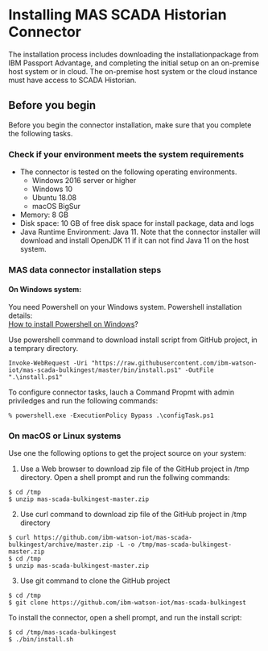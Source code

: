 # Installing MAS SCADA Historian Connector

The installation process includes downloading the installationpackage from IBM Passport Advantage, 
and completing the initial setup on an on-premise host system or in cloud. The on-premise host system
or the cloud instance must have access to SCADA Historian.

## Before you begin

Before you begin the connector installation, make sure that you complete the following tasks.

### Check if your environment meets the system requirements

<ul>
  <li> The connector is tested on the following operating environments.
    <ul><li> Windows 2016 server or higher </li>
    <li> Windows 10 </li>
    <li> Ubuntu 18.08 </li>
    <li> macOS BigSur </li></ul></li>
  <li> Memory: 8 GB </li>
  <li> Disk space: 10 GB of free disk space for install package, data and logs </li>
  <li> Java Runtime Environment: Java 11. Note that the connector installer will download and install OpenJDK 11 if it can not find Java 11 on the host system. </li>
</ul>

### MAS data connector installation steps

#### On Windows system:

You need Powershell on your Windows system. Powershell installation details: <br>
[How to install Powershell on Windows](https://docs.microsoft.com/en-us/powershell/scripting/install/installing-powershell-core-on-windows?view=powershell-7)?

Use powershell command to download install script from GitHub project, in a temprary directory.
```
Invoke-WebRequest -Uri "https://raw.githubusercontent.com/ibm-watson-iot/mas-scada-bulkingest/master/bin/install.ps1" -OutFile ".\install.ps1"
```

To configure connector tasks, lauch a Command Propmt with admin priviledges and run the following commands:
```
% powershell.exe -ExecutionPolicy Bypass .\configTask.ps1
```

### On macOS or Linux systems

Use one the following options to get the project source on your system:

1. Use a Web browser to download zip file of the GitHub project in /tmp directory. Open a shell prompt and run the follwing commands:
```
$ cd /tmp
$ unzip mas-scada-bulkingest-master.zip
```
2. Use curl command to download zip file of the GitHub project in /tmp directory
```
$ curl https://github.com/ibm-watson-iot/mas-scada-bulkingest/archive/master.zip -L -o /tmp/mas-scada-bulkingest-master.zip
$ cd /tmp
$ unzip mas-scada-bulkingest-master.zip
```
3. Use git command to clone the GitHub project
```
$ cd /tmp
$ git clone https://github.com/ibm-watson-iot/mas-scada-bulkingest
```

To install the connector, open a shell prompt, and run the install script:
```
$ cd /tmp/mas-scada-bulkingest
$ ./bin/install.sh
```

